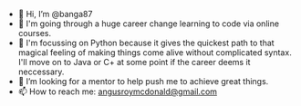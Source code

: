 - 👋 Hi, I’m @banga87
- 👀 I'm going through a huge career change learning to code via online courses.
- 🌱 I'm focussing on Python because it gives the quickest path to that magical feeling of making things come alive without complicated syntax. I'll move on to Java or C+ at some point if the career deems it neccessary.
- 💞️ I’m looking for a mentor to help push me to achieve great things.
- 📫 How to reach me: angusroymcdonald@gmail.com

<!---
banga87/banga87 is a ✨ special ✨ repository because its `README.md` (this file) appears on your GitHub profile.
You can click the Preview link to take a look at your changes.
--->
